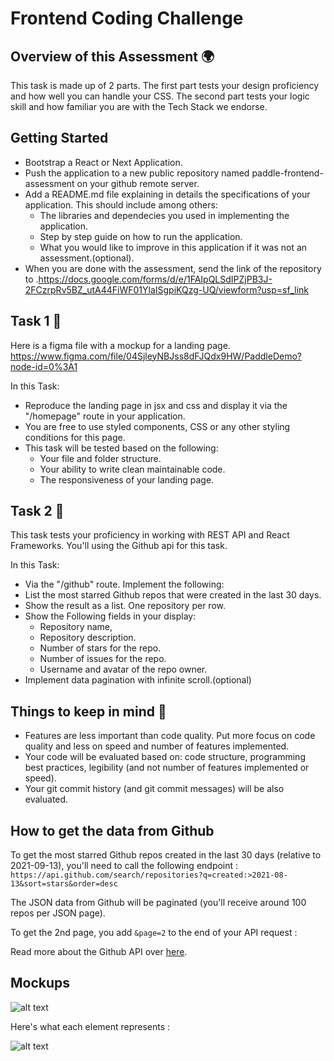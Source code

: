 # Frontend Coding Challenge

## Overview of this Assessment 🌍	

This task is made up of 2 parts. The first part tests your design proficiency and how well you can handle your CSS. The second part tests your logic skill and how familiar you are with the Tech Stack we endorse.

## Getting Started

* Bootstrap a React or Next Application.
* Push the application to a new public repository named paddle-frontend-assessment on your github remote server.
* Add a README.md file explaining in details the specifications of your application. This should include among others:
  * The libraries and dependecies you used in implementing the application.
  * Step by step guide on how to run the application.
  * What you would like to improve in this application if it was not an assessment.(optional).
* When you are done with the assessment, send the link of the repository to
.https://docs.google.com/forms/d/e/1FAIpQLSdIPZjPB3J-2FCzrpRv5BZ_utA44FiWF01YlaISgpiKQzg-UQ/viewform?usp=sf_link

  

## Task 1 💪
Here is a figma file with a mockup for a landing page.
 https://www.figma.com/file/04SjleyNBJss8dFJQdx9HW/PaddleDemo?node-id=0%3A1 

In this Task:
* Reproduce the landing page in jsx and css and display it via the "/homepage" route in your application.
* You are free to use styled components, CSS or any other styling conditions for this page.
* This task will be tested based on the following:
  * Your file and folder structure.
  * Your ability to write clean maintainable code.
  * The responsiveness of your landing page.
  
## Task 2 🧠
This task tests your proficiency in working with REST API and React Frameworks. You'll using the Github api for this task.

In this Task:
* Via the "/github" route. Implement the following:
* List the most starred Github repos that were created in the last 30 days.
* Show the result as a list. One repository per row.
* Show the Following fields in your display: 
  * Repository name,
  * Repository description.
  * Number of stars for the repo.
  * Number of issues for the repo.
  * Username and avatar of the repo owner.
* Implement data pagination with infinite scroll.(optional)

## Things to keep in mind 🚨

* Features are less important than code quality. Put more focus on code quality and less on speed and number of features implemented. 
* Your code will be evaluated based on: code structure, programming best practices, legibility (and not number of features implemented or speed). 
* Your git commit history (and git commit messages) will be also evaluated.

## How to get the data from Github 

To get the most starred Github repos created in the last 30 days (relative to 2021-09-13), you'll need to call the following endpoint : 
`https://api.github.com/search/repositories?q=created:>2021-08-13&sort=stars&order=desc`

The JSON data from Github will be paginated (you'll receive around 100 repos per JSON page). 

To get the 2nd page, you add `&page=2` to the end of your API request : 

Read more about the Github API over [here](https://developer.github.com/v3/search/#search-repositories
).

## Mockups
![alt text](https://raw.githubusercontent.com/hiddenfounders/frontend-coding-challenge/master/mockup.png)

Here's what each element represents :

![alt text](https://raw.githubusercontent.com/hiddenfounders/frontend-coding-challenge/master/row_explained.png)
